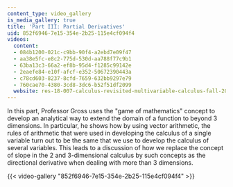 ```yaml
---
content_type: video_gallery
is_media_gallery: true
title: 'Part III: Partial Derivatives'
uid: 852f6946-7e15-354e-2b25-115e4cf094f4
videos:
  content:
  - 084b1200-021c-c9bb-90f4-a2ebd7e09f47
  - aa38e5fc-e8c2-775d-530d-aa788f77c9b1
  - 63ba13c3-66a2-ef8b-95d4-f1285c99142e
  - 2eaefe84-e10f-afcf-e352-50672390443a
  - c78cd603-8237-8cfd-7659-632bb9297e79
  - 760cae70-4380-3cd8-3dc6-b52f51df2099
  website: res-18-007-calculus-revisited-multivariable-calculus-fall-2011
---
```


In this part, Professor Gross uses the "game of mathematics" concept to develop an analytical way to extend the domain of a function to beyond 3 dimensions. In particular, he shows how by using vector arithmetic, the rules of arithmetic that were used in developing the calculus of a single variable turn out to be the same that we use to develop the calculus of several variables. This leads to a discussion of how we replace the concept of slope in the 2 and 3-dimensional calculus by such concepts as the directional derivative when dealing with more than 3 dimensions.

{{< video-gallery "852f6946-7e15-354e-2b25-115e4cf094f4" >}}

